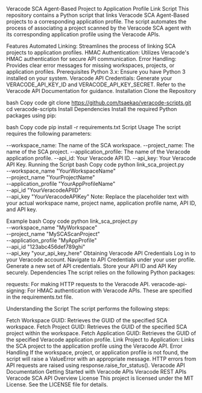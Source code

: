Veracode SCA Agent-Based Project to Application Profile Link Script
This repository contains a Python script that links Veracode SCA Agent-Based projects to a corresponding application profile. The script automates the process of associating a project scanned by the Veracode SCA agent with its corresponding application profile using the Veracode APIs.

Features
Automated Linking: Streamlines the process of linking SCA projects to application profiles.
HMAC Authentication: Utilizes Veracode's HMAC authentication for secure API communication.
Error Handling: Provides clear error messages for missing workspaces, projects, or application profiles.
Prerequisites
Python 3.x: Ensure you have Python 3 installed on your system.
Veracode API Credentials: Generate your VERACODE_API_KEY_ID and VERACODE_API_KEY_SECRET. Refer to the Veracode API Documentation for guidance.
Installation
Clone the Repository

bash
Copy code
git clone https://github.com/tsaekao/veracode-scripts.git
cd veracode-scripts
Install Dependencies Install the required Python packages using pip:

bash
Copy code
pip install -r requirements.txt
Script Usage
The script requires the following parameters:

--workspace_name: The name of the SCA workspace.
--project_name: The name of the SCA project.
--application_profile: The name of the Veracode application profile.
--api_id: Your Veracode API ID.
--api_key: Your Veracode API Key.
Running the Script
bash
Copy code
python link_sca_project.py \
    --workspace_name "YourWorkspaceName" \
    --project_name "YourProjectName" \
    --application_profile "YourAppProfileName" \
    --api_id "YourVeracodeAPIID" \
    --api_key "YourVeracodeAPIKey"
Note: Replace the placeholder text with your actual workspace name, project name, application profile name, API ID, and API key.

Example
bash
Copy code
python link_sca_project.py \
    --workspace_name "MyWorkspace" \
    --project_name "MySCAScanProject" \
    --application_profile "MyAppProfile" \
    --api_id "123abc456def789ghi" \
    --api_key "your_api_key_here"
Obtaining Veracode API Credentials
Log in to your Veracode account.
Navigate to API Credentials under your user profile.
Generate a new set of API credentials.
Store your API ID and API Key securely.
Dependencies
The script relies on the following Python packages:

requests: For making HTTP requests to the Veracode API.
veracode-api-signing: For HMAC authentication with Veracode APIs.
These are specified in the requirements.txt file.

Understanding the Script
The script performs the following steps:

Fetch Workspace GUID: Retrieves the GUID of the specified SCA workspace.
Fetch Project GUID: Retrieves the GUID of the specified SCA project within the workspace.
Fetch Application GUID: Retrieves the GUID of the specified Veracode application profile.
Link Project to Application: Links the SCA project to the application profile using the Veracode API.
Error Handling
If the workspace, project, or application profile is not found, the script will raise a ValueError with an appropriate message.
HTTP errors from API requests are raised using response.raise_for_status().
Veracode API Documentation
Getting Started with Veracode APIs
Veracode REST APIs
Veracode SCA API Overview
License
This project is licensed under the MIT License. See the LICENSE file for details.